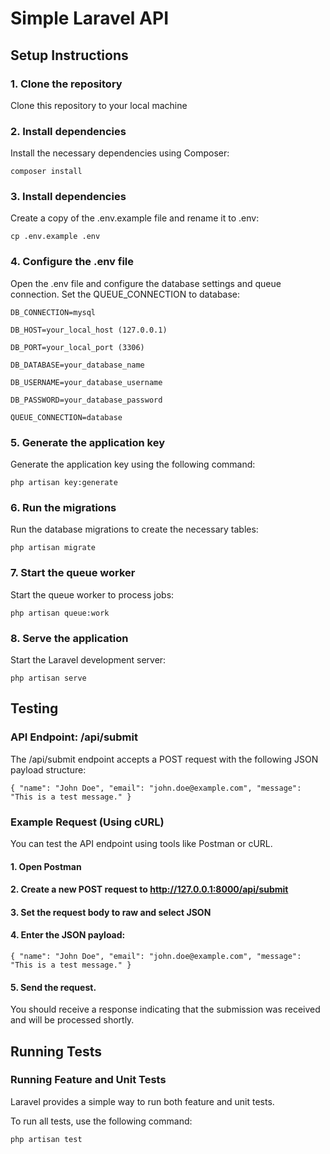 # Simple Laravel API

## Setup Instructions

### 1. Clone the repository
Clone this repository to your local machine

### 2. Install dependencies
Install the necessary dependencies using Composer:

`composer install`

### 3. Install dependencies
Create a copy of the .env.example file and rename it to .env:

`cp .env.example .env`

### 4. Configure the .env file
Open the .env file and configure the database settings and queue connection. Set the QUEUE_CONNECTION to database:

`DB_CONNECTION=mysql`

`DB_HOST=your_local_host (127.0.0.1)`

`DB_PORT=your_local_port (3306)`

`DB_DATABASE=your_database_name`

`DB_USERNAME=your_database_username`

`DB_PASSWORD=your_database_password`

`QUEUE_CONNECTION=database`

### 5. Generate the application key
Generate the application key using the following command:

`php artisan key:generate`

### 6. Run the migrations
Run the database migrations to create the necessary tables:

`php artisan migrate`

### 7. Start the queue worker
Start the queue worker to process jobs:

`php artisan queue:work`

### 8. Serve the application
Start the Laravel development server:

`php artisan serve`

## Testing

### API Endpoint: /api/submit
The /api/submit endpoint accepts a POST request with the following JSON payload structure:

`{
"name": "John Doe",
"email": "john.doe@example.com",
"message": "This is a test message."
}`


### Example Request (Using cURL)
You can test the API endpoint using tools like Postman or cURL.

#### 1. Open Postman
#### 2. Create a new POST request to http://127.0.0.1:8000/api/submit
#### 3. Set the request body to raw and select JSON
#### 4. Enter the JSON payload:
`{
"name": "John Doe",
"email": "john.doe@example.com",
"message": "This is a test message."
}`
#### 5. Send the request.

You should receive a response indicating that the submission was received and will be processed shortly.

## Running Tests

### Running Feature and Unit Tests
Laravel provides a simple way to run both feature and unit tests.

To run all tests, use the following command:

`php artisan test`


